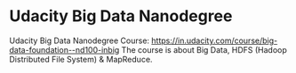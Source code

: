 # Udacity Big Data Nanodegree
Udacity Big Data Nanodegree Course: https://in.udacity.com/course/big-data-foundation--nd100-inbig
The course is about Big Data, HDFS (Hadoop Distributed File System) & MapReduce.
